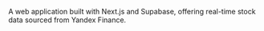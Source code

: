 A web application built with Next.js and Supabase, offering real-time stock data sourced from Yandex Finance.